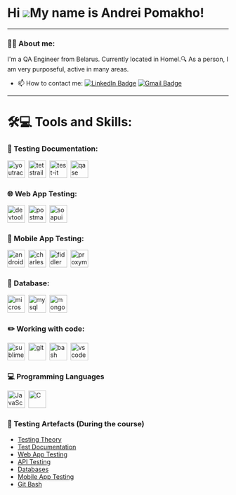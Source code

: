 # Hi ![](https://user-images.githubusercontent.com/18350557/176309783-0785949b-9127-417c-8b55-ab5a4333674e.gif)My name is Andrei Pomakho!

---

### 👨‍💻 About me:

I'm a QA Engineer from Belarus. Currently located in Homel.🔍 As a person, I am very purposeful, active in many areas.

- 📫 How to contact me: [![LinkedIn Badge](https://img.shields.io/badge/-@AndreyPomakho-blue?style=flat&logo=LinkedIn&logoColor=white)](https://www.linkedin.com/in/andreypomakho/) [![Gmail Badge](https://img.shields.io/badge/-Gmail-red?style=flat&logo=Gmail&logoColor=white)](mailto:andreypomakho@gmail.com)

---

# 🛠💻 Tools and Skills: 

### 📁 Testing Documentation:

<div>
  <img src="https://upload.wikimedia.org/wikipedia/commons/thumb/8/8d/YouTrack_Icon.svg/1024px-YouTrack_Icon.svg.png?20200803082248" title="youtrack" alt="youtrack" width="40" height="40"/>&nbsp
  <img src="https://codahosted.io/packs/21236/unversioned/assets/LOGO/ba1091c59bab89cd2fd0f289622731fe16113d7b00905abe64759c313a4b73b76c1b0426076ed76cb74752234c734131df46992d5b8b48fc13e264240e4f7119f736cfeb64df36ded54b5cbf6198b9cadedf18dd0cac5c7dbcd16e6336c29363cd1292ba" title="testrail" alt="tetstrail" width="40" height="40"/>&nbsp
  <img src="https://docs.testit.software/images/testit_logo_icon.png" title="test-it" alt="test-it" width="40" height="40"/>&nbsp
  <img src="https://luna1.co/eb0187.png" title="qase" alt="qase" width="40" height="40"/>&nbsp
</div>



### 🌐 Web App Testing:

<div>
  <img src="https://d33wubrfki0l68.cloudfront.net/38b5c953a4667366685d55db55d057c86db1fc54/a0fdc/static/acae6b24d940347661ca901ea07f47c1/chrome-dev-logo-icon.png" title="devtools" alt="devtools" width="40" height="40"/>&nbsp
  <img src="https://cdn.icon-icons.com/icons2/2389/PNG/512/postman_logo_icon_144970.png" title="postman" alt="postman" width="40" height="40"/>&nbsp
  <img src="https://static0.smartbear.co/smartbearbrand/media/images/home/soapui-icon.svg" title="soapui" alt="soapui" width="40" height="40"/>&nbsp
</div>



### 📱 Mobile App Testing:

<div>
  <img src="https://cdn.jsdelivr.net/gh/devicons/devicon/icons/androidstudio/androidstudio-original.svg" title="android-studio" alt="android-studio" width="40" height="40"/>&nbsp
  <img src="https://cdn.icon-icons.com/icons2/3053/PNG/512/charles_proxy_macos_bigsur_icon_190302.png" title="charles-proxy" alt="charles-proxy" width="40" height="40"/>&nbsp
  <img src="https://www.megaleechers.com/storage/Fiddler-Everywhere-Icon.png" title="fiddler" alt="fiddler" width="40" height="40"/>&nbsp
  <img src="https://pbs.twimg.com/profile_images/1589614420766126080/slAIVDtr_400x400.jpg" title="proxyman" alt="proxyman" width="40" height="40"/>&nbsp
</div>




### 💾 Database:

<div>
  <img src="https://796c21.p3cdn2.secureserver.net/wp-content/uploads/2018/10/SQL-Server-Logo.jpg?time=1693005091" title="microsoft sql server" alt="microsoft sql server" width="40" height="40"/>&nbsp
  <img src="https://cdn.jsdelivr.net/gh/devicons/devicon/icons/mysql/mysql-original.svg" title="mysql" alt="mysql" width="40" height="40"/>&nbsp
  <img src="https://cdn.jsdelivr.net/gh/devicons/devicon/icons/mongodb/mongodb-original.svg" title="mongodb" alt="mongodb" width="40" height="40"/>&nbsp
</div>



### ✏️ Working with code:

<div>
  <img src="https://www.svgrepo.com/show/452109/sublime-text.svg" title="sublime-text" alt="sublime-text" width="40" height="40"/>&nbsp
  <img src="https://cdn.jsdelivr.net/gh/devicons/devicon/icons/git/git-original.svg" title="git" alt="git" width="40" height="40"/>&nbsp
  <img src="https://upload.wikimedia.org/wikipedia/commons/thumb/4/4b/Bash_Logo_Colored.svg/1024px-Bash_Logo_Colored.svg.png?20180723054350" title="bash" alt="bash" width="40" height="40"/>&nbsp
  <img src="https://cdn.jsdelivr.net/gh/devicons/devicon/icons/vscode/vscode-original.svg" title="vscode" alt="vscode" width="40" height="40"/>&nbsp
  
</div>



### 💻 Programming Languages

  <div>
    <img src="https://upload.wikimedia.org/wikipedia/commons/thumb/6/6a/JavaScript-logo.png/640px-JavaScript-logo.png" title="JavaScript" alt="JavaScript" width="40" height="40"/>&nbsp
    <img src="https://upload.wikimedia.org/wikipedia/commons/1/19/C_Logo.png" title="C" alt="C" width="40" height="40"/>&nbsp
  </div>

### 📁 Testing Artefacts (During the course)

 - [Testing Theory](https://github.com/AndreiPamakha/Testing_Theory)
 - [Test Documentation](https://github.com/AndreiPamakha/Test_Documentation)
 - [Web App Testing](https://github.com/AndreiPamakha/WebAppTesting)
 - [API Testing](https://github.com/AndreiPamakha/API_Testing)
 - [Databases](https://github.com/AndreiPamakha/DataBases)
 - [Mobile App Testing](https://github.com/AndreiPamakha/MobileAppTesting)
 - [Git Bash](https://github.com/AndreiPamakha/Bash)

  

